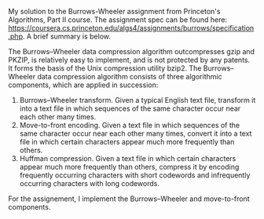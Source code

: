 My solution to the Burrows-Wheeler assignment from Princeton's Algorithms, Part II course. The assignment spec can be found here: https://coursera.cs.princeton.edu/algs4/assignments/burrows/specification.php. A brief summary is below.

The Burrows–Wheeler data compression algorithm outcompresses gzip and PKZIP, is relatively easy to implement, and is not protected by any patents. It forms the basis of the Unix compression utility bzip2.
The Burrows–Wheeler data compression algorithm consists of three algorithmic components, which are applied in succession:

1. Burrows–Wheeler transform. Given a typical English text file, transform it into a text file in which sequences of the same character occur near each other many times.
2. Move-to-front encoding. Given a text file in which sequences of the same character occur near each other many times, convert it into a text file in which certain characters appear much more frequently than others.
3. Huffman compression. Given a text file in which certain characters appear much more frequently than others, compress it by encoding frequently occurring characters with short codewords and infrequently occurring characters with long codewords.

For the assignement, I implement the Burrows–Wheeler and move-to-front components.
